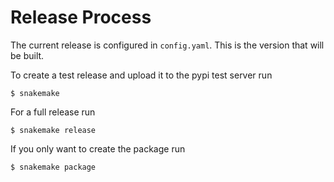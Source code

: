 
# Release Process

   The current release is configured in `config.yaml`. This is the version that
   will be built.

   To create a test release and upload it to the pypi test server run

    $ snakemake

   For a full release run

    $ snakemake release

   If you only want to create the package run

    $ snakemake package


